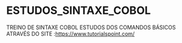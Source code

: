 # ESTUDOS_SINTAXE_COBOL
TREINO DE SINTAXE COBOL
ESTUDOS DOS COMANDOS BÁSICOS ATRAVÉS DO SITE :https://www.tutorialspoint.com/
